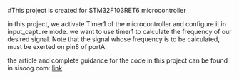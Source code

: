 #This project is created for STM32F103RET6 microcontroller

in this project, we activate Timer1 of the microcontroller and configure it in input_capture mode. we want to use timer1 to calculate the frequency of our desired signal.
Note that the signal whose frequency is to be calculated, must be exerted on pin8 of portA. 

the article and complete guidance for the code in this project can be found in sisoog.com: [link](https://sisoog.com/2021/04/%d8%a2%d9%85%d9%88%d8%b2%d8%b4-stm32-%d8%a8%d8%a7-%d8%aa%d9%88%d8%a7%d8%a8%d8%b9-ll-%d9%82%d8%b3%d9%85%d8%aa-%d8%b3%db%8c%d8%b2%d8%af%d9%87%d9%85-timer-input-capture/)
